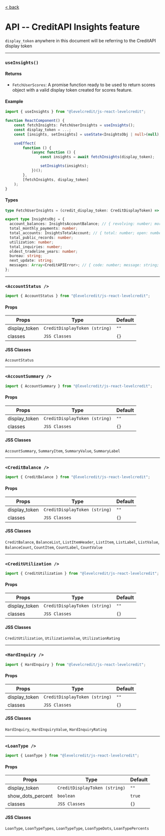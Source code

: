 [&lt; back](https://github.com/levelcredit/js-react-levelcredit)
# API -- CreditAPI Insights feature

`display_token` anywhere in this document will be referring to the CreditAPI display token

---

### `useInsights()`
#### Returns

* `FetchUserScores`: A promise function ready to be used to return scores object with a valid display token created for scores feature.

#### Example
```ts
import { useInsights } from "@levelcredit/js-react-levelcredit";

function ReactComponent() {
    const fetchInsights: FetchUserInsights = useInsights();
    const display_token = ...;
    const [insights, setInsights] = useState<InsightsObj | null>(null);

    useEffect(
        function () {
            (async function () {
                const insights = await fetchInsights(display_token);

                setInsights(insights);
            })();
        },
        [fetchInsights, display_token]
    );
}
```

#### Types
```ts
type FetchUserInsights = (credit_display_token: CreditDisplayToken) => Promise<InsightsObj>;

export type InsightsObj = {
  account_balances: InsightsAccountBalance; // { revolving: number; mortgage: number; installment: number; open_collection: number }
  total_monthly_payments: number;
  total_accounts: InsightsTotalAccount; // { total: number; open: number; closed: number; derogatory: number; open_collection: number }
  total_public_records: number;
  utilization: number;
  total_inquiries: number;
  oldest_tradeline_years: number;
  bureau: string;
  next_update: string;
  messages: Array<CreditAPIError>; // { code: number; message: string; priority: CreditAPIErrorPriority };
};
```

---

### `<AccountStatus />`

```js
import { AccountStatus } from "@levelcredit/js-react-levelcredit";
```

#### Props
| Props | Type | Default |
|---|---|---|
| display_token | `CreditDisplayToken (string)` | `""` |
| classes | `JSS Classes` | `{}` |

#### JSS Classes
`AccountStatus`

---

### `<AccountSummary />`

```js
import { AccountSummary } from "@levelcredit/js-react-levelcredit";
```

#### Props
| Props | Type | Default |
|---|---|---|
| display_token | `CreditDisplayToken (string)` | `""` |
| classes | `JSS Classes` | `{}` |

#### JSS Classes
`AccountSummary`, `SummaryItem`, `SummaryValue`, `SummaryLabel`

---

### `<CreditBalance />`

```js
import { CreditBalance } from "@levelcredit/js-react-levelcredit";
```

#### Props
| Props | Type | Default |
|---|---|---|
| display_token | `CreditDisplayToken (string)` | `""` |
| classes | `JSS Classes` | `{}` |

#### JSS Classes
`CreditBalance`, `BalanceList`, `ListItemHeader`, `ListItem`, `ListLabel`, `ListValue`, `BalanceCount`, `CountItem`, `CountLabel`, `CountValue`

---

### `<CreditUtilization />`

```js
import { CreditUtilization } from "@levelcredit/js-react-levelcredit";
```

#### Props
| Props | Type | Default |
|---|---|---|
| display_token | `CreditDisplayToken (string)` | `""` |
| classes | `JSS Classes` | `{}` |

#### JSS Classes
`CreditUtilization`, `UtilizationValue`, `UtilizationRating`

---

### `<HardInquiry />`

```js
import { HardInquiry } from "@levelcredit/js-react-levelcredit";
```

#### Props
| Props | Type | Default |
|---|---|---|
| display_token | `CreditDisplayToken (string)` | `""` |
| classes | `JSS Classes` | `{}` |

#### JSS Classes
`HardInquiry`, `HardInquiryValue`, `HardInquiryRating`

---

### `<LoanType />`

```js
import { LoanType } from "@levelcredit/js-react-levelcredit";
```

#### Props
| Props | Type | Default |
|---|---|---|
| display_token | `CreditDisplayToken (string)` | `""` |
| show_dots_percent | `boolean` | `true` |
| classes | `JSS Classes` | `{}` |

#### JSS Classes
`LoanType`, `LoanTypeTypes`, `LoanTypeType`, `LoanTypeDots`, `LoanTypePercents`
